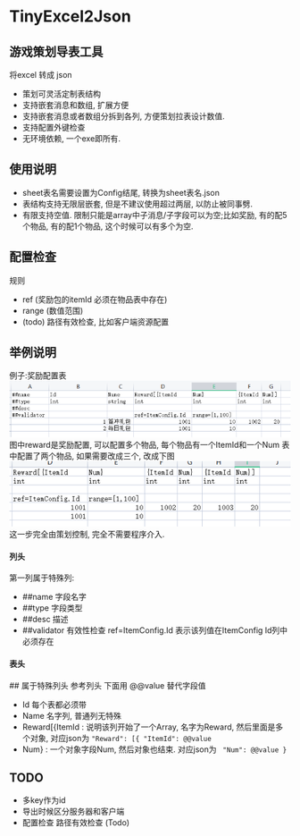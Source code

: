 # TinyExcel2Json


## 游戏策划导表工具
将excel 转成 json

- 策划可灵活定制表结构
- 支持嵌套消息和数组, 扩展方便
- 支持嵌套消息或者数组分拆到各列, 方便策划拉表设计数值.
- 支持配置外键检查
- 无环境依赖, 一个exe即所有.

## 使用说明
- sheet表名需要设置为Config结尾, 转换为sheet表名.json
- 表结构支持无限层嵌套, 但是不建议使用超过两层, 以防止被同事劈. 
- 有限支持空值. 限制只能是array中子消息/子字段可以为空;比如奖励, 有的配5个物品, 有的配1个物品, 这个时候可以有多个为空.

## 配置检查
规则  
- ref (奖励包的itemId 必须在物品表中存在)
- range (数值范围) 
- (todo) 路径有效检查, 比如客户端资源配置 


## 举例说明
例子:奖励配置表
![奖励配置表](./docs/image/sheet_reward.png)  
图中reward是奖励配置, 可以配置多个物品, 每个物品有一个ItemId和一个Num
表中配置了两个物品, 如果需要改成三个, 改成下图
![奖励配置表](./docs/image/reward3item.png)  
这一步完全由策划控制, 完全不需要程序介入.

#### 列头
第一列属于特殊列:  
- ##name  字段名字  
- ##type  字段类型 
- ##desc  描述 
- ##validator  有效性检查 ref=ItemConfig.Id 表示该列值在ItemConfig Id列中必须存在

#### 表头
\#\# 属于特殊列头 参考列头
下面用 @@value 替代字段值
- Id 每个表都必须带
- Name 名字列, 普通列无特殊
- Reward[{ItemId : 说明该列开始了一个Array, 名字为Reward, 然后里面是多个对象, 对应json为 ```"Reward": [{ "ItemId": @@value ``` 
- Num} : 一个对象字段Num, 然后对象也结束. 对应json为 ``` "Num": @@value }```



## TODO 
- 多key作为id
- 导出时候区分服务器和客户端
- 配置检查 路径有效检查 (Todo)
